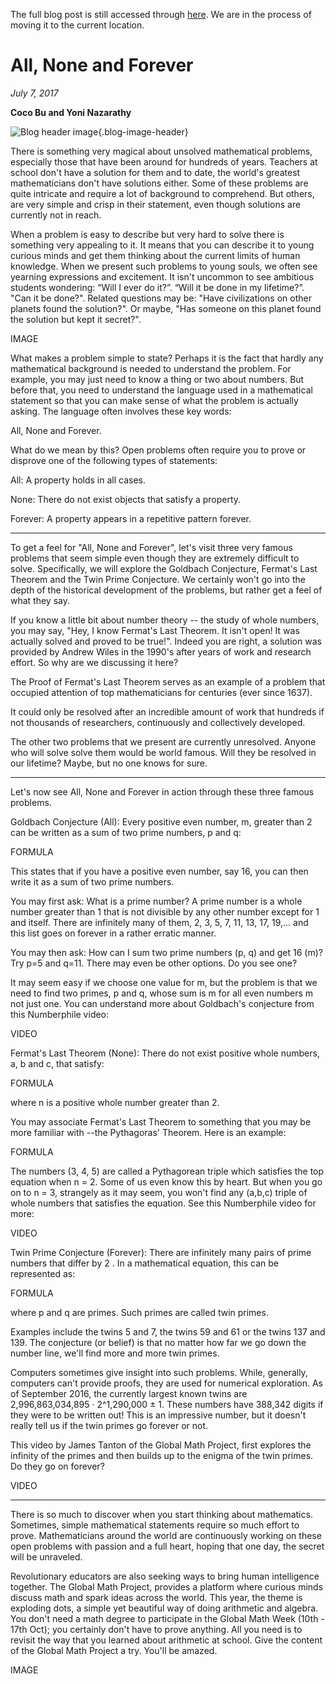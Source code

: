 The full blog post is still accessed through [here](https://www.1onepsilon.com/single-post/2017/07/07/All-None-and-Forever). We are in the process of moving it to the current location.

# All, None and Forever

*July 7, 2017*

**Coco Bu and Yoni Nazarathy**

![Blog header image](https://es-app.com/assets/HHHd23.jpg){.blog-image-header}

There is something very magical about unsolved mathematical problems, especially those that have been around for hundreds of years. Teachers at school don't have a solution for them and to date, the world's greatest mathematicians don't have solutions either. Some of these problems are quite intricate and require a lot of background to comprehend. But others, are very simple and crisp in their statement, even though solutions are currently not in reach. 

 

When a problem is easy to describe but very hard to solve there is something very appealing to it. It means that you can describe it to young curious minds and get them thinking about the current limits of human knowledge. When we present such problems to young souls, we often see yearning expressions and excitement. It isn't uncommon to see ambitious students wondering: “Will I ever do it?”. “Will it be done in my lifetime?”. "Can it be done?". Related questions may be: "Have civilizations on other planets found the solution?".  Or maybe, "Has someone on this planet found the solution but kept it secret?".

IMAGE

What makes a problem simple to state? Perhaps it is the fact that hardly any mathematical background is needed to understand the problem. For example, you may just need to know a thing or two about numbers. But before that, you need to understand the language used in a mathematical statement so that you can make sense of what the problem is actually asking. The language often involves these key words:

 

All, None and Forever. 

 

What do we mean by this? Open problems often require you to prove or disprove one of the following types of statements:

 

All: A property holds in all cases.

 

None: There do not exist objects that satisfy a property.

 

Forever: A property appears in a repetitive pattern forever.

---

To get a feel for "All, None and Forever", let's visit three very famous problems that seem simple even though they are extremely difficult to solve. Specifically, we will explore the Goldbach Conjecture, Fermat's Last Theorem and the Twin Prime Conjecture. We certainly won't go into the depth of the historical development of the problems, but rather get a feel of what they say. 

 

If you know a little bit about number theory -- the study of whole numbers, you may say, "Hey, I know Fermat's Last Theorem. It isn't open! It was actually solved and proved to be true!". Indeed you are right, a solution was provided by Andrew Wiles in the 1990's after years of work and research effort. So why are we discussing it here?

 

The Proof of Fermat's Last Theorem serves as an example of a problem that occupied attention of top mathematicians for centuries (ever since 1637). 

 

It could only be resolved after an incredible amount of work that hundreds if not thousands of researchers, continuously and collectively developed.

 

The other two problems that we present are currently unresolved. Anyone who will solve solve them would be world famous. Will they be resolved in our lifetime? Maybe, but no one knows for sure.

---

Let's now see All, None and Forever in action through these three famous problems.

Goldbach Conjecture (All): Every positive even number, m, greater than 2 can be written as a sum of two prime numbers, p and q:

FORMULA

This states that if you have a positive even number, say 16, you can then write it as a sum of two prime numbers.

 

You may first ask: What is a prime number? A prime number is a whole number greater than 1 that is not divisible by any other number except for 1 and itself. There are infinitely many of them, 2, 3, 5, 7, 11, 13, 17, 19,... and this list goes on forever in a rather erratic manner.

 

You may then ask: How can I sum two prime numbers (p, q) and get 16 (m)? Try p=5 and q=11. There may even be other options. Do you see one?

 
It may seem easy if we choose one value for m, but the problem is that we need to find two primes, p and q, whose sum is m for all even numbers m not just one. You can understand more about Goldbach's conjecture from this Numberphile video: 

VIDEO

Fermat's Last Theorem (None): There do not exist positive whole numbers, a, b and c, that satisfy: 

FORMULA

where n is a positive whole number greater than 2.

 

You may associate Fermat's Last Theorem to something that you may be more familiar with --the Pythagoras' Theorem. Here is an example:

FORMULA

The numbers (3, 4, 5) are called a Pythagorean triple which satisfies the top equation when n = 2. Some of us even know this by heart. But when you go on to n = 3, strangely as it may seem, you won't find any (a,b,c) triple of whole numbers that satisfies the equation. See this Numberphile video for more:

VIDEO

Twin Prime Conjecture (Forever): There are infinitely many pairs of prime numbers that differ by 2 . In a mathematical equation, this can be represented as:

FORMULA

where p and q are primes. Such primes are called twin primes. 

 

Examples include the twins 5 and 7, the twins 59 and 61 or the twins 137 and 139. The conjecture (or belief) is that no matter how far we go down the number line, we'll find more and more twin primes. 

 

Computers sometimes give insight into such problems. While, generally, computers can't provide proofs, they are used for numerical exploration. As of September 2016, the currently largest known twins are 2,996,863,034,895 · 2^1,290,000 ± 1. These numbers have 388,342 digits if they were to be written out! This is an impressive number, but it doesn't really tell us if the twin primes go forever or not.

 

This video by James Tanton of the Global Math Project, first explores the infinity of the primes and then builds up to the enigma of the twin primes. Do they go on forever?

VIDEO

---

There is so much to discover when you start thinking about mathematics. Sometimes, simple mathematical statements require so much effort to prove. Mathematicians around the world are continuously working on these open problems with passion and a full heart, hoping that one day, the secret will be unraveled.

 

Revolutionary educators are also seeking ways to bring human intelligence together. The Global Math Project, provides a platform where curious minds discuss math and spark ideas across the world. This year, the theme is exploding dots, a simple yet beautiful way of doing arithmetic and algebra. You don't need a math degree to participate in the Global Math Week (10th - 17th Oct); you certainly don't have to prove anything. All you need is to revisit the way that you learned about arithmetic at school. Give the content of the Global Math Project a try. You'll be amazed.

IMAGE
